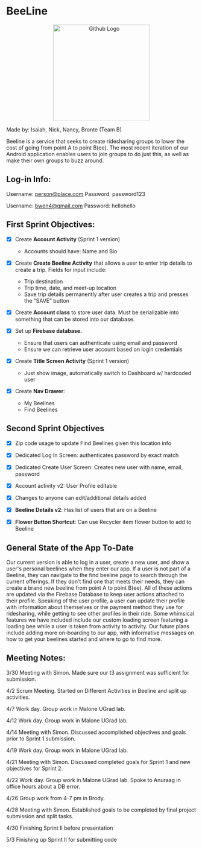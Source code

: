 # BeeLine

<p align="center">
  <img src="https://user-images.githubusercontent.com/28008631/56102168-1002d700-5ef9-11e9-8831-8c88059d85d4.png" width="256" title="Github Logo">
</p>

Made by: Isaiah, Nick, Nancy, Bronte (Team B)


Beeline is a service that seeks to create ridesharing groups to lower the cost of going from point A to point B(ee). The most recent iteration of our Android application enables users to join groups to do just this, as well as make their own groups to buzz around.

## Log-in Info:
Username: person@place.com
Password: password123

Username: bwen4@gmail.com
Password: hellohello

## First Sprint Objectives:
- [x] Create **Account Activity** (Sprint 1 version) 
  - Accounts should have: Name and Bio

- [x] Create **Create Beeline Activity** that allows a user to enter trip details to create a trip. Fields for input include:
  - Trip destination
  - Trip time, date, and meet-up location
  - Save trip details permanently after user creates a trip and presses the “SAVE” button

- [x] Create **Account class** to store user data. Must be serializable into something that can be stored into our database.

- [x] Set up **Firebase database.**
  - Ensure that users can authenticate using email and password
  - Ensure we can retrieve user account based on login credentials

- [x] Create **Title Screen Activity** (Sprint 1 version)
  - Just show image, automatically switch to Dashboard w/ hardcoded user
  
- [x] Create **Nav Drawer**:
  - My Beelines
  - Find Beelines

## Second Sprint Objectives
- [x] Zip code usage to update Find Beelines given this location info

- [x] Dedicated Log In Screen: authenticates password by exact match

- [x] Dedicated Create User Screen: Creates new user with name, email, password

- [x] Account activity v2: User Profile editable

- [x] Changes to anyone can edit/additional details added 

- [x] **Beeline Details v2**: Has list of users that are on a Beeline

- [x] **Flower Button Shortcut**: Can use Recycler item flower button to add to Beeline
 
 ## General State of the App To-Date
 Our current version is able to log in a user, create a new user, and show a user's personal beelines when they enter our app. If a user is not part of a Beeline, they can navigate to the find beeline page to search through the current offerings. If they don't find one that meets their needs, they can create a brand new beeline from point A to point B(ee). All of these actions are updated via the Firebase Database to keep user actions attached to their profile. Speaking of the user profile, a user can update their profile with information about themselves or the payment method they use for ridesharing, while getting to see other profiles in their ride. Some whimsical features we have included include our custom loading screen featuring a loading bee while a user is taken from activity to activity. Our future plans include adding more on-boarding to our app, with informative messages on how to get your beelines started and where to go to find more.
 
 ## Meeting Notes:
 3/30 Meeting with Simon. Made sure our t3 assignment was sufficient for submission.
 
 4/2 Scrum Meeting. Started on Different Activities in Beeline and split up activities.
 
 
 4/7 Work day. Group work in Malone UGrad lab.
 
 4/12 Work day. Group work in Malone UGrad lab.
 
 4/14 Meeting with Simon. Discussed accomplished objectives and goals prior to Sprint 1 submission.
 
 4/19 Work day. Group work in Malone UGrad lab.
 
 4/21 Meeting with Simon. Discussed completed goals for Sprint 1 and new objectives for Sprint 2.
 
 4/22 Work day. Group work in Malone UGrad lab. Spoke to Anuraag in office hours about a DB error.
 
 4/26 Group work from 4-7 pm in Brody.
 
 4/28 Meeting with Simon. Established goals to be completed by final project submission and split tasks.

 4/30 Finishing Sprint II before presentation

 5/3 Finishing up Sprint II for submitting code
